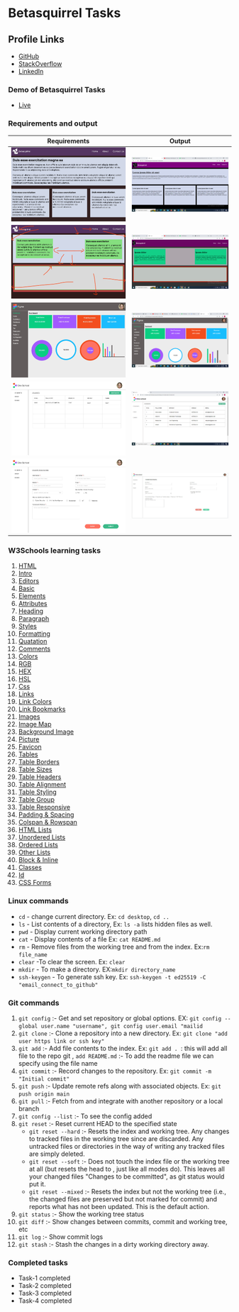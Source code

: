 # Betasquirrel Tasks

## Profile Links

- [GitHub](https://github.com/ninumariya/betasquirrel-tasks)
- [StackOverflow](https://stackoverflow.com/users/21194459/ninu)
- [LinkedIn](https://www.linkedin.com/in/ninu-sijo-52bb59165)

### Demo of Betasquirrel Tasks

- [Live](https://ninumariya.github.io/betasquirrel-tasks/)

### Requirements and output

| Requirements                                              | Output                                          |
| --------------------------------------------------------- | ----------------------------------------------- |
| ![Task 1](images/requirement/task-1-requirements.jpg)     | ![Task 1](images/output/task-1-output.png)      |
| ![Task 2](images/requirement/task-2-requirement.jpg)      | ![Task 2](images/output/task-2-output.png)      |
| ![Task 3](images/requirement/task-3-requirement.jpg)      | ![Task 3](images/output/task-3-output.png)      |
| ![Task 4-1](images/requirement/task-4-1-requirement.jpeg) | ![Task 4-1](images/output/task-4-1-output.png)  |
| ![Task 4-2](images/requirement/task-4-2-requirement.jpeg) | ![Task 4-2](images/output/task-4-2-output.jpeg) |

### W3Schools learning tasks

1. [HTML](https://www.w3schools.com/html/default.asp)
2. [Intro](https://www.w3schools.com/html/html_intro.asp)
3. [Editors](https://www.w3schools.com/html/html_editors.asp)
4. [Basic](https://www.w3schools.com/html/html_basic.asp)
5. [Elements](https://www.w3schools.com/html/html_elements.asp)
6. [Attributes](https://www.w3schools.com/html/html_attributes.asp)
7. [Heading](https://www.w3schools.com/html/html_headings.asp)
8. [Paragraph](https://www.w3schools.com/html/html_paragraphs.asp)
9. [Styles](https://www.w3schools.com/html/html_styles.asp)
10. [Formatting](https://www.w3schools.com/html/html_formatting.asp)
11. [Quatation](https://www.w3schools.com/html/html_quotation_elements.asp)
12. [Comments](https://www.w3schools.com/html/html_comments.asp)
13. [Colors](https://www.w3schools.com/html/html_colors.asp)
14. [RGB](https://www.w3schools.com/html/html_colors_rgb.asp)
15. [HEX](https://www.w3schools.com/html/html_colors_hex.asp)
16. [HSL](https://www.w3schools.com/html/html_colors_hsl.asp)
17. [Css](https://www.w3schools.com/html/html_css.asp)
18. [Links](https://www.w3schools.com/html/html_links.asp)
19. [Link Colors](https://www.w3schools.com/html/html_links_colors.asp)
20. [Link Bookmarks](https://www.w3schools.com/html/html_links_bookmarks.asp)
21. [Images](https://www.w3schools.com/html/html_images.asp)
22. [Image Map](https://www.w3schools.com/html/html_images_imagemap.asp)
23. [Background Image](https://www.w3schools.com/html/html_images_imagemap.asp)
24. [Picture](https://www.w3schools.com/html/html_images_picture.asp)
25. [Favicon](https://www.w3schools.com/html/html_favicon.asp)
26. [Tables](https://www.w3schools.com/html/html_tables.asp)
27. [Table Borders](https://www.w3schools.com/html/html_table_borders.asp)
28. [Table Sizes](https://www.w3schools.com/html/html_table_sizes.asp)
29. [Table Headers](https://www.w3schools.com/html/html_table_headers.asp)
30. [Table Alignment](https://www.w3schools.com/css/css_table_align.asp)
31. [Table Styling](https://www.w3schools.com/html/html_table_styling.asp)
32. [Table Group](https://www.w3schools.com/html/html_table_colgroup.asp)
33. [Table Responsive](https://www.w3schools.com/css/css_table_responsive.asp)
34. [Padding & Spacing](https://www.w3schools.com/html/html_table_padding_spacing.asp)
35. [Colspan & Rowspan](https://www.w3schools.com/html/html_table_colspan_rowspan.asp)
36. [HTML Lists](https://www.w3schools.com/html/html_lists.asp)
37. [Unordered Lists](https://www.w3schools.com/html/html_lists_unordered.asp)
38. [Ordered Lists](https://www.w3schools.com/html/html_lists_ordered.asp)
39. [Other Lists](https://www.w3schools.com/html/html_lists_other.asp)
40. [Block & Inline](https://www.w3schools.com/html/html_blocks.asp)
41. [Classes](https://www.w3schools.com/html/html_classes.asp)
42. [Id](https://www.w3schools.com/html/html_id.asp)
43. [CSS Forms](https://www.w3schools.com/css/css_form.asp)

### Linux commands

- `cd` - change current directory. Ex: `cd desktop`, `cd ..`
- `ls` - List contents of a directory, Ex: `ls -a` lists hidden files as well.
- `pwd` - Display current working directory path
- `cat` - Display contents of a file Ex: `cat README.md`
- `rm` - Remove files from the working tree and from the index. Ex:`rm file_name`
- `clear` -To clear the screen. Ex: `clear`
- `mkdir` - To make a directory. EX:`mkdir directory_name`
- `ssh-keygen` - To generate ssh key. Ex: `ssh-keygen -t ed25519 -C "email_connect_to_github"`

### Git commands

1. `git config` :- Get and set repository or global options. EX: `git config --global user.name "username", git config user.email "mailid`
2. `git clone` :- Clone a repository into a new directory. Ex: `git clone "add user https link or ssh key"`
3. `git add` :- Add file contents to the index. Ex: `git add . `: this will add all file to the repo git ,
   `add README.md` :- To add the readme file we can specify using the file name
4. `git commit` :- Record changes to the repository. Ex: `git commit -m "Initial commit"`
5. `git push` :- Update remote refs along with associated objects. Ex: `git push origin main`
6. `git pull` :- Fetch from and integrate with another repository or a local branch
7. `git config --list` :- To see the config added
8. `git reset` :- Reset current HEAD to the specified state
   - `git reset --hard` :- Resets the index and working tree. Any changes to tracked files in the working tree since <commit> are discarded. Any untracked files or directories in the way of writing any tracked files are simply deleted.
   - `git reset --soft` :- Does not touch the index file or the working tree at all (but resets the head to <commit>, just like all modes do). This leaves all your changed files "Changes to be committed", as git status would put it.
   - `git reset --mixed` :- Resets the index but not the working tree (i.e., the changed files are preserved but not marked for commit) and reports what has not been updated. This is the default action.
9. `git status` :- Show the working tree status
10. `git diff` :- Show changes between commits, commit and working tree, etc
11. `git log` :- Show commit logs
12. `git stash` :- Stash the changes in a dirty working directory away.

### Completed tasks

- Task-1 completed
- Task-2 completed
- Task-3 completed
- Task-4 completed
